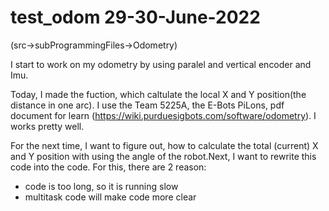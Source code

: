 # test_odom 29-30-June-2022

(src->subProgrammingFiles->Odometry)

 I start to work on my odometry by using paralel and vertical encoder and Imu. 



Today, I made the fuction, which caltulate the local X and Y position(the distance in one arc). I use the Team 5225A, the E-Bots PiLons, pdf document for learn (https://wiki.purduesigbots.com/software/odometry). I works pretty well.



For the next time, I want to figure out, how to calculate the total (current) X and Y position with using the angle of the robot.Next, I want to rewrite this code into the code. For this, there are 2 reason:

- code is too long, so it is running slow
- multitask code will make code more clear 



